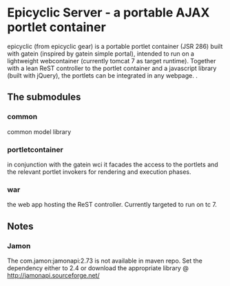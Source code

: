 # Epicyclic Server - a portable AJAX portlet container

epicyclic (from epicyclic gear) is a portable portlet container (JSR 286) built with gatein (inspired by gatein simple portal), intended to run on a lightweight webcontainer (currently tomcat 7 as target runtime).
Together with a lean ReST controller to the portlet container and a javascript library (built with jQuery), the portlets can be integrated in any webpage.
.

## The submodules

### common

common model library

### portletcontainer

in conjunction with the gatein wci it facades the access to the portlets and the relevant portlet invokers for rendering and execution phases.

### war

the web app hosting the ReST controller. Currently targeted to run on tc 7.

## Notes

### Jamon

The com.jamon:jamonapi:2.73 is not available in maven repo. Set the dependency either to 2.4 or download the appropriate library @ http://jamonapi.sourceforge.net/